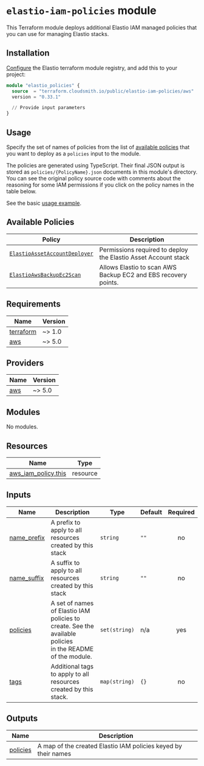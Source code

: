 # `elastio-iam-policies` module

This Terraform module deploys additional Elastio IAM managed policies that you can use for managing Elastio stacks.

## Installation

[Configure](../../README.md#configuring-the-terraform-modules-registry) the Elastio terraform module registry, and add this to your project:

```tf
module "elastio_policies" {
  source  = "terraform.cloudsmith.io/public/elastio-iam-policies/aws"
  version = "0.33.1"

  // Provide input parameters
}
```

## Usage

Specify the set of names of policies from the list of [available policies](#available-policies) that you want to deploy as a `policies` input to the module.

The policies are generated using TypeScript. Their final JSON output is stored as `policies/{PolicyName}.json` documents in this module's directory. You can see the original policy source code with comments about the reasoning for some IAM permissions if you click on the policy names in the table below.

See the basic [usage example](./examples/basic/main.tf).

## Available Policies

<!-- ELASTIO_BEGIN_POLICY_NAMES -->

| Policy                                                       | Description                                                    |
| ------------------------------------------------------------ | -------------------------------------------------------------- |
| [`ElastioAssetAccountDeployer`][ElastioAssetAccountDeployer] | Permissions required to deploy the Elastio Asset Account stack |
| [`ElastioAwsBackupEc2Scan`][ElastioAwsBackupEc2Scan]         | Allows Elastio to scan AWS Backup EC2 and EBS recovery points. |

[ElastioAssetAccountDeployer]: ../../codegen/src/policies/ElastioAssetAccountDeployer.ts
[ElastioAwsBackupEc2Scan]: ../../codegen/src/policies/ElastioAwsBackupEc2Scan.ts

<!-- ELASTIO_END_POLICY_NAMES -->

<!-- BEGIN_TF_DOCS -->

## Requirements

| Name                                                                     | Version |
| ------------------------------------------------------------------------ | ------- |
| <a name="requirement_terraform"></a> [terraform](#requirement_terraform) | ~> 1.0  |
| <a name="requirement_aws"></a> [aws](#requirement_aws)                   | ~> 5.0  |

## Providers

| Name                                             | Version |
| ------------------------------------------------ | ------- |
| <a name="provider_aws"></a> [aws](#provider_aws) | ~> 5.0  |

## Modules

No modules.

## Resources

| Name                                                                                                          | Type     |
| ------------------------------------------------------------------------------------------------------------- | -------- |
| [aws_iam_policy.this](https://registry.terraform.io/providers/hashicorp/aws/latest/docs/resources/iam_policy) | resource |

## Inputs

| Name                                                               | Description                                                                                                   | Type          | Default | Required |
| ------------------------------------------------------------------ | ------------------------------------------------------------------------------------------------------------- | ------------- | ------- | :------: |
| <a name="input_name_prefix"></a> [name_prefix](#input_name_prefix) | A prefix to apply to all resources created by this stack                                                      | `string`      | `""`    |    no    |
| <a name="input_name_suffix"></a> [name_suffix](#input_name_suffix) | A suffix to apply to all resources created by this stack                                                      | `string`      | `""`    |    no    |
| <a name="input_policies"></a> [policies](#input_policies)          | A set of names of Elastio IAM policies to create. See the available policies<br/>in the README of the module. | `set(string)` | n/a     |   yes    |
| <a name="input_tags"></a> [tags](#input_tags)                      | Additional tags to apply to all resources created by this stack.                                              | `map(string)` | `{}`    |    no    |

## Outputs

| Name                                                        | Description                                                    |
| ----------------------------------------------------------- | -------------------------------------------------------------- |
| <a name="output_policies"></a> [policies](#output_policies) | A map of the created Elastio IAM policies keyed by their names |

<!-- END_TF_DOCS -->
